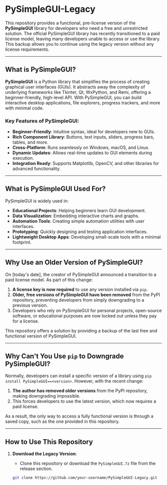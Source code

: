 # PySimpleGUI-Legacy

This repository provides a functional, pre-license version of the **PySimpleGUI** library for developers who need a free and unrestricted solution. The official PySimpleGUI library has recently transitioned to a paid license model, leaving many developers unable to access or use the library. This backup allows you to continue using the legacy version without any license requirements.

---

## What is PySimpleGUI?

**PySimpleGUI** is a Python library that simplifies the process of creating graphical user interfaces (GUIs). It abstracts away the complexity of underlying frameworks like Tkinter, Qt, WxPython, and Remi, offering a beginner-friendly, high-level API. With PySimpleGUI, you can build interactive desktop applications, file explorers, progress trackers, and more with minimal code.

### Key Features of PySimpleGUI:
- **Beginner-Friendly**: Intuitive syntax, ideal for developers new to GUIs.
- **Rich Component Library**: Buttons, text inputs, sliders, progress bars, tables, and more.
- **Cross-Platform**: Runs seamlessly on Windows, macOS, and Linux.
- **Dynamic Updates**: Allows real-time updates to GUI elements during execution.
- **Integration Ready**: Supports Matplotlib, OpenCV, and other libraries for advanced functionality.

---

## What is PySimpleGUI Used For?

PySimpleGUI is widely used in:
- **Educational Projects**: Helping beginners learn GUI development.
- **Data Visualization**: Embedding interactive charts and graphs.
- **Automation Tools**: Creating simple automation utilities with user interfaces.
- **Prototyping**: Quickly designing and testing application interfaces.
- **Lightweight Desktop Apps**: Developing small-scale tools with a minimal footprint.

---

## Why Use an Older Version of PySimpleGUI?

On [today's date], the creator of PySimpleGUI announced a transition to a paid license model. As part of this change:
1. **A license key is now required** to use any version installed via `pip`.
2. **Older, free versions of PySimpleGUI have been removed** from the PyPI repository, preventing developers from simply downgrading to a previous version.
3. Developers who rely on PySimpleGUI for personal projects, open-source software, or educational purposes are now locked out unless they pay for a license.

This repository offers a solution by providing a backup of the last free and functional version of PySimpleGUI.

---

## Why Can't You Use `pip` to Downgrade PySimpleGUI?

Normally, developers can install a specific version of a library using `pip install PySimpleGUI==<version>`. However, with the recent change:
1. **The author has removed older versions** from the PyPI repository, making downgrading impossible.
2. This forces developers to use the latest version, which now requires a paid license.

As a result, the only way to access a fully functional version is through a saved copy, such as the one provided in this repository.

---

## How to Use This Repository

1. **Download the Legacy Version**:
   - Clone this repository or download the `PySimpleGUI.7z` file from the release section.

   ```bash
   git clone https://github.com/your-username/PySimpleGUI-Legacy.git
